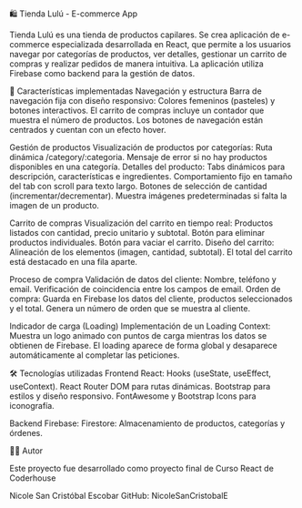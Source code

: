 🛍️ Tienda Lulú - E-commerce App

Tienda Lulú es una tienda de productos capilares. 
Se crea aplicación de e-commerce especializada desarrollada en React, que permite a los usuarios navegar por categorías de productos, ver detalles, gestionar un carrito de compras y realizar pedidos de manera intuitiva. La aplicación utiliza Firebase como backend para la gestión de datos.

🌟 Características implementadas
Navegación y estructura
    Barra de navegación fija con diseño responsivo:
        Colores femeninos (pasteles) y botones interactivos.
        El carrito de compras incluye un contador que muestra el número de productos.
        Los botones de navegación están centrados y cuentan con un efecto hover.

Gestión de productos
    Visualización de productos por categorías:
        Ruta dinámica /category/:categoria.
        Mensaje de error si no hay productos disponibles en una categoría.
    Detalles del producto:
        Tabs dinámicos para descripción, características e ingredientes.
        Comportamiento fijo en tamaño del tab con scroll para texto largo.
        Botones de selección de cantidad (incrementar/decrementar).
        Muestra imágenes predeterminadas si falta la imagen de un producto.

Carrito de compras
    Visualización del carrito en tiempo real:
        Productos listados con cantidad, precio unitario y subtotal.
        Botón para eliminar productos individuales.
        Botón para vaciar el carrito.
    Diseño del carrito:
        Alineación de los elementos (imagen, cantidad, subtotal).
        El total del carrito está destacado en una fila aparte.

Proceso de compra
    Validación de datos del cliente:
        Nombre, teléfono y email.
        Verificación de coincidencia entre los campos de email.
    Orden de compra:
        Guarda en Firebase los datos del cliente, productos seleccionados y el total.
        Genera un número de orden que se muestra al cliente.

Indicador de carga (Loading)
    Implementación de un Loading Context:
        Muestra un logo animado con puntos de carga mientras los datos se obtienen de Firebase.
        El loading aparece de forma global y desaparece automáticamente al completar las peticiones.


🛠️ Tecnologías utilizadas
Frontend
    React:
        Hooks (useState, useEffect, useContext).
        React Router DOM para rutas dinámicas.
    Bootstrap para estilos y diseño responsivo.
    FontAwesome y Bootstrap Icons para iconografía.

Backend
    Firebase:
        Firestore: Almacenamiento de productos, categorías y órdenes.

👩‍💻 Autor

Este proyecto fue desarrollado como proyecto final de Curso React de Coderhouse


Nicole San Cristóbal Escobar
GitHub: NicoleSanCristobalE